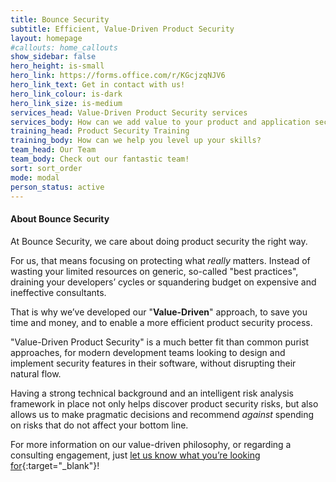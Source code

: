 ```yaml
---
title: Bounce Security
subtitle: Efficient, Value-Driven Product Security
layout: homepage
#callouts: home_callouts
show_sidebar: false
hero_height: is-small
hero_link: https://forms.office.com/r/KGcjzqNJV6
hero_link_text: Get in contact with us!
hero_link_colour: is-dark
hero_link_size: is-medium
services_head: Value-Driven Product Security services
services_body: How can we add value to your product and application security processes?
training_head: Product Security Training
training_body: How can we help you level up your skills?
team_head: Our Team
team_body: Check out our fantastic team!
sort: sort_order
mode: modal
person_status: active
---
```


#### About Bounce Security

At Bounce Security, we care about doing product security the right way.

For us, that means focusing on protecting what _really_ matters. Instead of wasting your limited resources on generic, so-called "best practices", draining your developers’ cycles or squandering budget on expensive and ineffective consultants.

That is why we’ve developed our "**Value-Driven**" approach, to save you time and money, and to enable a more efficient product security process.

"Value-Driven Product Security" is a much better fit than common purist approaches, for modern development teams looking to design and implement security features in their software, without disrupting their natural flow.

Having a strong technical background and an intelligent risk analysis framework in place not only helps discover product security risks, but also allows us to make pragmatic decisions and recommend _against_ spending on risks that do not affect your bottom line.

For more information on our value-driven philosophy, or regarding a consulting engagement, just [let us know what you’re looking for](https://forms.office.com/r/UQcj1NyLtB){:target="_blank"}!
